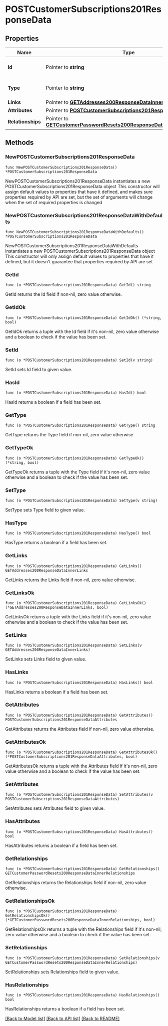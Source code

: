 # POSTCustomerSubscriptions201ResponseData

## Properties

Name | Type | Description | Notes
------------ | ------------- | ------------- | -------------
**Id** | Pointer to **string** | The resource&#39;s id | [optional] 
**Type** | Pointer to **string** | The resource&#39;s type | [optional] [default to "customer_subscriptions"]
**Links** | Pointer to [**GETAddresses200ResponseDataInnerLinks**](GETAddresses200ResponseDataInnerLinks.md) |  | [optional] 
**Attributes** | Pointer to [**POSTCustomerSubscriptions201ResponseDataAttributes**](POSTCustomerSubscriptions201ResponseDataAttributes.md) |  | [optional] 
**Relationships** | Pointer to [**GETCustomerPasswordResets200ResponseDataInnerRelationships**](GETCustomerPasswordResets200ResponseDataInnerRelationships.md) |  | [optional] 

## Methods

### NewPOSTCustomerSubscriptions201ResponseData

`func NewPOSTCustomerSubscriptions201ResponseData() *POSTCustomerSubscriptions201ResponseData`

NewPOSTCustomerSubscriptions201ResponseData instantiates a new POSTCustomerSubscriptions201ResponseData object
This constructor will assign default values to properties that have it defined,
and makes sure properties required by API are set, but the set of arguments
will change when the set of required properties is changed

### NewPOSTCustomerSubscriptions201ResponseDataWithDefaults

`func NewPOSTCustomerSubscriptions201ResponseDataWithDefaults() *POSTCustomerSubscriptions201ResponseData`

NewPOSTCustomerSubscriptions201ResponseDataWithDefaults instantiates a new POSTCustomerSubscriptions201ResponseData object
This constructor will only assign default values to properties that have it defined,
but it doesn't guarantee that properties required by API are set

### GetId

`func (o *POSTCustomerSubscriptions201ResponseData) GetId() string`

GetId returns the Id field if non-nil, zero value otherwise.

### GetIdOk

`func (o *POSTCustomerSubscriptions201ResponseData) GetIdOk() (*string, bool)`

GetIdOk returns a tuple with the Id field if it's non-nil, zero value otherwise
and a boolean to check if the value has been set.

### SetId

`func (o *POSTCustomerSubscriptions201ResponseData) SetId(v string)`

SetId sets Id field to given value.

### HasId

`func (o *POSTCustomerSubscriptions201ResponseData) HasId() bool`

HasId returns a boolean if a field has been set.

### GetType

`func (o *POSTCustomerSubscriptions201ResponseData) GetType() string`

GetType returns the Type field if non-nil, zero value otherwise.

### GetTypeOk

`func (o *POSTCustomerSubscriptions201ResponseData) GetTypeOk() (*string, bool)`

GetTypeOk returns a tuple with the Type field if it's non-nil, zero value otherwise
and a boolean to check if the value has been set.

### SetType

`func (o *POSTCustomerSubscriptions201ResponseData) SetType(v string)`

SetType sets Type field to given value.

### HasType

`func (o *POSTCustomerSubscriptions201ResponseData) HasType() bool`

HasType returns a boolean if a field has been set.

### GetLinks

`func (o *POSTCustomerSubscriptions201ResponseData) GetLinks() GETAddresses200ResponseDataInnerLinks`

GetLinks returns the Links field if non-nil, zero value otherwise.

### GetLinksOk

`func (o *POSTCustomerSubscriptions201ResponseData) GetLinksOk() (*GETAddresses200ResponseDataInnerLinks, bool)`

GetLinksOk returns a tuple with the Links field if it's non-nil, zero value otherwise
and a boolean to check if the value has been set.

### SetLinks

`func (o *POSTCustomerSubscriptions201ResponseData) SetLinks(v GETAddresses200ResponseDataInnerLinks)`

SetLinks sets Links field to given value.

### HasLinks

`func (o *POSTCustomerSubscriptions201ResponseData) HasLinks() bool`

HasLinks returns a boolean if a field has been set.

### GetAttributes

`func (o *POSTCustomerSubscriptions201ResponseData) GetAttributes() POSTCustomerSubscriptions201ResponseDataAttributes`

GetAttributes returns the Attributes field if non-nil, zero value otherwise.

### GetAttributesOk

`func (o *POSTCustomerSubscriptions201ResponseData) GetAttributesOk() (*POSTCustomerSubscriptions201ResponseDataAttributes, bool)`

GetAttributesOk returns a tuple with the Attributes field if it's non-nil, zero value otherwise
and a boolean to check if the value has been set.

### SetAttributes

`func (o *POSTCustomerSubscriptions201ResponseData) SetAttributes(v POSTCustomerSubscriptions201ResponseDataAttributes)`

SetAttributes sets Attributes field to given value.

### HasAttributes

`func (o *POSTCustomerSubscriptions201ResponseData) HasAttributes() bool`

HasAttributes returns a boolean if a field has been set.

### GetRelationships

`func (o *POSTCustomerSubscriptions201ResponseData) GetRelationships() GETCustomerPasswordResets200ResponseDataInnerRelationships`

GetRelationships returns the Relationships field if non-nil, zero value otherwise.

### GetRelationshipsOk

`func (o *POSTCustomerSubscriptions201ResponseData) GetRelationshipsOk() (*GETCustomerPasswordResets200ResponseDataInnerRelationships, bool)`

GetRelationshipsOk returns a tuple with the Relationships field if it's non-nil, zero value otherwise
and a boolean to check if the value has been set.

### SetRelationships

`func (o *POSTCustomerSubscriptions201ResponseData) SetRelationships(v GETCustomerPasswordResets200ResponseDataInnerRelationships)`

SetRelationships sets Relationships field to given value.

### HasRelationships

`func (o *POSTCustomerSubscriptions201ResponseData) HasRelationships() bool`

HasRelationships returns a boolean if a field has been set.


[[Back to Model list]](../README.md#documentation-for-models) [[Back to API list]](../README.md#documentation-for-api-endpoints) [[Back to README]](../README.md)


